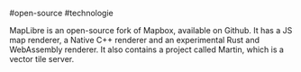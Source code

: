 #open-source #technologie 

MapLibre is an open-source fork of Mapbox, available on Github. It has a JS map renderer, a Native C++ renderer and an experimental Rust and WebAssembly renderer. It also contains a project called Martin, which is a vector tile server.